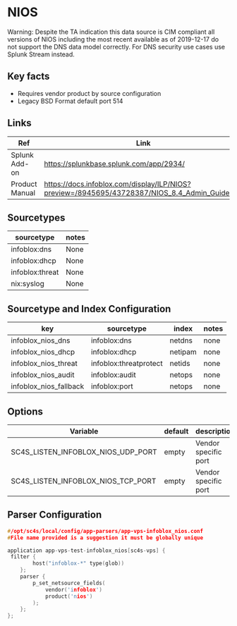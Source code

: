 # NIOS

Warning: Despite the TA indication this data source is CIM compliant all versions of NIOS including the most recent available as of 2019-12-17 do not support the DNS data model correctly. For DNS security use cases use Splunk Stream instead.

## Key facts

* Requires vendor product by source configuration
* Legacy BSD Format default port 514

## Links

| Ref            | Link                                                                                                    |
|----------------|---------------------------------------------------------------------------------------------------------|
| Splunk Add-on  | <https://splunkbase.splunk.com/app/2934/>                                                                 |
| Product Manual | <https://docs.infoblox.com/display/ILP/NIOS?preview=/8945695/43728387/NIOS_8.4_Admin_Guide.pdf>   |

## Sourcetypes

| sourcetype     | notes                                                                                                   |
|----------------|---------------------------------------------------------------------------------------------------------|
| infoblox:dns        | None                                                                                                    |
| infoblox:dhcp    | None                                                                                         |
| infoblox:threat     | None                                                                                          |
| nix:syslog     | None                                                                                          |

## Sourcetype and Index Configuration

| key            | sourcetype     | index          | notes          |
|----------------|----------------|----------------|----------------|
| infoblox_nios_dns      | infoblox:dns       | netdns          | none          |
| infoblox_nios_dhcp    | infoblox:dhcp      | netipam          | none          |
| infoblox_nios_threat    | infoblox:threatprotect      | netids          | none          |
| infoblox_nios_audit    | infoblox:audit      | netops          | none          |
| infoblox_nios_fallback    | infoblox:port      | netops          | none          |


## Options

| Variable       | default        | description    |
|----------------|----------------|----------------|
| SC4S_LISTEN_INFOBLOX_NIOS_UDP_PORT | empty | Vendor specific port |
| SC4S_LISTEN_INFOBLOX_NIOS_TCP_PORT | empty | Vendor specific port |

## Parser Configuration

```c
#/opt/sc4s/local/config/app-parsers/app-vps-infoblox_nios.conf
#File name provided is a suggestion it must be globally unique

application app-vps-test-infoblox_nios[sc4s-vps] {
 filter { 
        host("infoblox-*" type(glob))
    }; 
    parser { 
        p_set_netsource_fields(
            vendor('infoblox')
            product('nios')
        ); 
    };   
};


```
